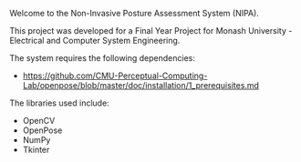 Welcome to the Non-Invasive Posture Assessment System (NIPA).

This project was developed for a Final Year Project for Monash University - Electrical and Computer System Engineering.

The system requires the following dependencies:
- https://github.com/CMU-Perceptual-Computing-Lab/openpose/blob/master/doc/installation/1_prerequisites.md


The libraries used include:
- OpenCV
- OpenPose
- NumPy
- Tkinter
